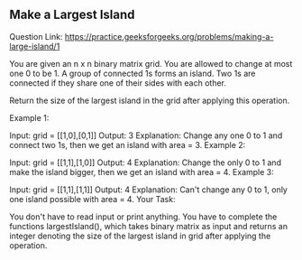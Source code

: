 ## Make a Largest Island

Question Link: https://practice.geeksforgeeks.org/problems/making-a-large-island/1

You are given an n x n binary matrix grid. You are allowed to change at most one 0 to be 1. A group of connected 1s forms an island. Two 1s are connected if they share one of their sides with each other.

Return the size of the largest island in the grid after applying this operation.

Example 1:

Input: 
grid = [[1,0],[0,1]]
Output:
3
Explanation:
Change any one 0 to 1 and connect two 1s, then we get an island with area = 3.
Example 2:

Input: 
grid = [[1,1],[1,0]]
Output:
4
Explanation:
Change the only 0 to 1 and make the island bigger, then we get an island with area = 4.
Example 3:

Input: 
grid = [[1,1],[1,1]]
Output:
4
Explanation:
Can't change any 0 to 1, only one island possible with area = 4.
Your Task:

You don't have to read input or print anything. You have to complete the functions largestIsland(), which takes binary matrix as input and returns an integer denoting the size of the largest island in grid after applying the operation.